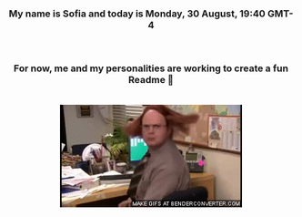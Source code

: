 


<div align="center">
<h3 >My name is Sofia and today is Monday, 30 August, 19:40 GMT-4</h3><br>
<h3 >For now, me and my personalities are working to create a fun Readme 👋
</h3><br>
<img src='img/dwight.gif' alt='working...'/>
</div>
